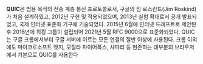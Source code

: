 **QUIC**은 범용 목적의 전송 계층 통신 프로토콜로서, 구글의 짐 로스킨드(Jim Roskind)가 처음 설계하였고, 2012년 구현 및 적용되었으며, 2013년 실험 확대로서 공개 발표되었고, 국제 인터넷 표준화 기구에 기술되었다. 2015년 6월에 인터넷 드래프트로 제안된 후 2016년에 워킹 그룹이 설립되어 2021년 5월 RFC 9000으로 표준화되었다. QUIC는 구글 크롬에서부터 구글 서버에 이르는 모든 연결의 절반 이상에 사용된다. 크롬 이외에도 마이크로소프트 엣지, 모질라 파이어폭스, 사파리 등 현존하는 대부분의 브라우저에서 기본으로 QUIC를 사용한다